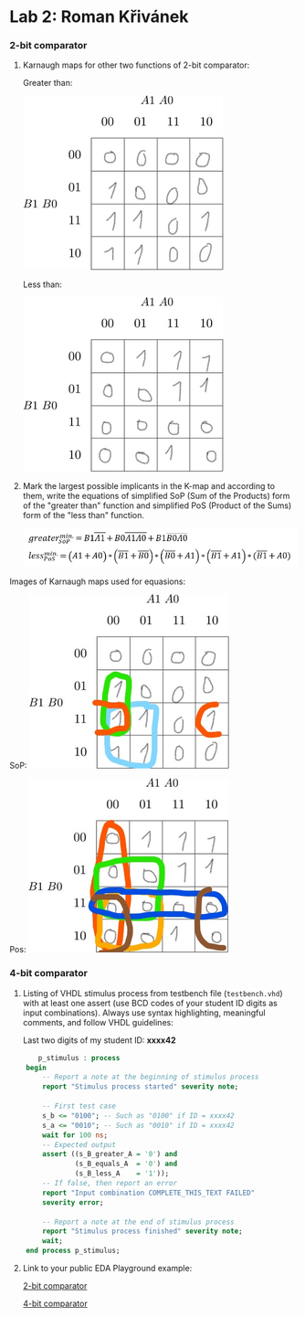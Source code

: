 # Lab 2: Roman Křivánek

### 2-bit comparator

1. Karnaugh maps for other two functions of 2-bit comparator:

   Greater than:

   ![K-maps](images/kmap_B_greater.jpg)

   Less than:

   ![K-maps](images/kmap_A_greater.jpg)

2. Mark the largest possible implicants in the K-map and according to them, write the equations of simplified SoP (Sum of the Products) form of the "greater than" function and simplified PoS (Product of the Sums) form of the "less than" function.

   ![Logic functions](images/comparator_min.png)

 Images of Karnaugh maps used for equasions:
 
 SoP:
 ![SoP](images/SoP_greater_B.jpg)
 
 Pos:
 ![SoP](images/PoS_greater_A.jpg)
### 4-bit comparator

1. Listing of VHDL stimulus process from testbench file (`testbench.vhd`) with at least one assert (use BCD codes of your student ID digits as input combinations). Always use syntax highlighting, meaningful comments, and follow VHDL guidelines:

   Last two digits of my student ID: **xxxx42**

```vhdl
       p_stimulus : process
    begin
        -- Report a note at the beginning of stimulus process
        report "Stimulus process started" severity note;

        -- First test case
        s_b <= "0100"; -- Such as "0100" if ID = xxxx42
        s_a <= "0010"; -- Such as "0010" if ID = xxxx42
        wait for 100 ns;
        -- Expected output
        assert ((s_B_greater_A = '0') and
                (s_B_equals_A  = '0') and
                (s_B_less_A    = '1'));
        -- If false, then report an error
        report "Input combination COMPLETE_THIS_TEXT FAILED" 		
        severity error;

        -- Report a note at the end of stimulus process
        report "Stimulus process finished" severity note;
        wait;
    end process p_stimulus;
```

2. Link to your public EDA Playground example:

   [2-bit comparator](https://www.edaplayground.com/x/Ajca)
   
   [4-bit comparator](https://www.edaplayground.com/x/kVHh)
